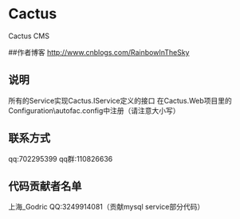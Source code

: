 # Cactus
Cactus CMS 

##作者博客
http://www.cnblogs.com/RainbowInTheSky

## 说明
所有的Service实现Cactus.IService定义的接口
在Cactus.Web项目里的Configuration\autofac.config中注册（请注意大小写）

## 联系方式
qq:702295399 qq群:110826636

## 代码贡献者名单
上海_Godric  QQ:3249914081（贡献mysql service部分代码）

